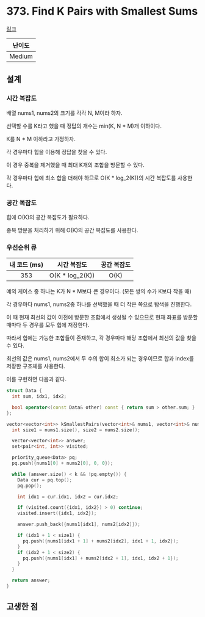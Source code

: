 # 373. Find K Pairs with Smallest Sums

[링크](https://leetcode.com/problems/find-k-pairs-with-smallest-sums/description/)

| 난이도 |
| :----: |
| Medium |

## 설계

### 시간 복잡도

배열 nums1, nums2의 크기를 각각 N, M이라 하자.

선택할 수를 K라고 했을 때 정답의 개수는 min(K, N \* M)개 이하이다.

K를 N \* M 이하라고 가정하자.

각 경우마다 힙을 이용해 정답을 찾을 수 있다.

이 경우 중복을 제거했을 때 최대 K개의 조합을 방문할 수 있다.

각 경우마다 힙에 최소 합을 더해야 하므로 O(K \* log_2(K))의 시간 복잡도를 사용한다.

### 공간 복잡도

힙에 O(K)의 공간 복잡도가 필요하다.

중복 방문을 처리하기 위해 O(K)의 공간 복잡도를 사용한다.

### 우선순위 큐

| 내 코드 (ms) |   시간 복잡도    | 공간 복잡도 |
| :----------: | :--------------: | :---------: |
|     353      | O(K \* log_2(K)) |    O(K)     |

예외 케이스 중 하나는 K가 N \* M보다 큰 경우이다. (모든 쌍의 수가 K보다 작을 때)

각 경우마다 nums1, nums2중 하나를 선택했을 때 더 작은 쪽으로 탐색을 진행한다.

이 때 현재 최선의 값이 이전에 방문한 조합에서 생성될 수 있으므로 현재 좌표를 방문할 때마다 두 경우를 모두 힙에 저장한다.

따라서 힙에는 가능한 조합들이 존재하고, 각 경우마다 해당 조합에서 최선의 값을 찾을 수 있다.

최선의 값은 nums1, nums2에서 두 수의 합이 최소가 되는 경우이므로 합과 index를 저장한 구조체를 사용한다.

이를 구현하면 다음과 같다.

```cpp
struct Data {
  int sum, idx1, idx2;

  bool operator<(const Data& other) const { return sum > other.sum; }
};

vector<vector<int>> kSmallestPairs(vector<int>& nums1, vector<int>& nums2, int k) {
  int size1 = nums1.size(), size2 = nums2.size();

  vector<vector<int>> answer;
  set<pair<int, int>> visited;

  priority_queue<Data> pq;
  pq.push({nums1[0] + nums2[0], 0, 0});

  while (answer.size() < k && !pq.empty()) {
    Data cur = pq.top();
    pq.pop();

    int idx1 = cur.idx1, idx2 = cur.idx2;

    if (visited.count({idx1, idx2}) > 0) continue;
    visited.insert({idx1, idx2});

    answer.push_back({nums1[idx1], nums2[idx2]});

    if (idx1 + 1 < size1) {
      pq.push({nums1[idx1 + 1] + nums2[idx2], idx1 + 1, idx2});
    }
    if (idx2 + 1 < size2) {
      pq.push({nums1[idx1] + nums2[idx2 + 1], idx1, idx2 + 1});
    }
  }

  return answer;
}
```

## 고생한 점
